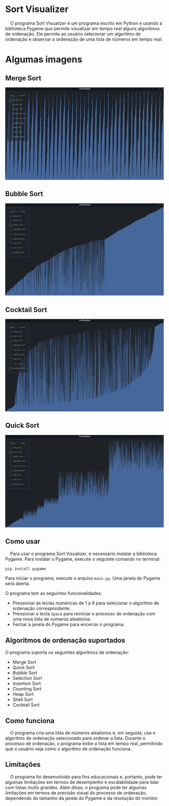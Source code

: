 # Sort Visualizer

    O programa Sort Visualizer é um programa escrito em Python e usando a biblioteca Pygame que permite visualizar em tempo real alguns algoritmos de ordenação. Ele permite ao usuário selecionar um algoritmo de ordenação e observar a ordenação de uma lista de números em tempo real.

# Algumas imagens

## Merge Sort

![](res/images/merge.png)

## Bubble Sort

![](res/images/bubble.png)

## Cocktail Sort

![](res/images/cocktail.png)

## Quick Sort

![](res/images/quick_sort.png)

## Como usar

    Para usar o programa Sort Visualizer, é necessário instalar a biblioteca Pygame. Para instalar o Pygame, execute o seguinte comando no terminal:

```python
pip install pygame
```

Para iniciar o programa, execute o arquivo `main.py`. Uma janela do Pygame será aberta.

O programa tem as seguintes funcionalidades:

- Pressionar as teclas numéricas de 1 a 9 para selecionar o algoritmo de ordenação correspondente.
- Pressionar a tecla `Space` para reiniciar o processo de ordenação com uma nova lista de números aleatórios.
- Fechar a janela do Pygame para encerrar o programa.

## Algoritmos de ordenação suportados

O programa suporta os seguintes algoritmos de ordenação:

- Merge Sort
- Quick Sort
- Bubble Sort
- Selection Sort
- Insertion Sort
- Counting Sort
- Heap Sort
- Shell Sort
- Cocktail Sort

## Como funciona

    O programa cria uma lista de números aleatórios e, em seguida, usa o algoritmo de ordenação selecionado para ordenar a lista. Durante o processo de ordenação, o programa exibe a lista em tempo real, permitindo que o usuário veja como o algoritmo de ordenação funciona.

## Limitações

    O programa foi desenvolvido para fins educacionais e, portanto, pode ter algumas limitações em termos de desempenho e escalabilidade para lidar com listas muito grandes. Além disso, o programa pode ter algumas limitações em termos de precisão visual do processo de ordenação, dependendo do tamanho da janela do Pygame e da resolução do monitor.